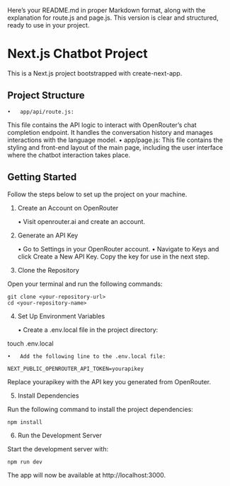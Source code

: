 Here’s your README.md in proper Markdown format, along with the explanation for route.js and page.js. This version is clear and structured, ready to use in your project.

# Next.js Chatbot Project

This is a Next.js project bootstrapped with create-next-app.

## Project Structure

	•	app/api/route.js:
This file contains the API logic to interact with OpenRouter’s chat completion endpoint. It handles the conversation history and manages interactions with the language model.
	•	app/page.js:
This file contains the styling and front-end layout of the main page, including the user interface where the chatbot interaction takes place.

## Getting Started

Follow the steps below to set up the project on your machine.

1. Create an Account on OpenRouter

	•	Visit openrouter.ai and create an account.

2. Generate an API Key

	•	Go to Settings in your OpenRouter account.
	•	Navigate to Keys and click Create a New API Key.
Copy the key for use in the next step.

3. Clone the Repository

Open your terminal and run the following commands:

```
git clone <your-repository-url>
cd <your-repository-name>
```

4. Set Up Environment Variables

	•	Create a .env.local file in the project directory:

touch .env.local


	•	Add the following line to the .env.local file:
 
```
NEXT_PUBLIC_OPENROUTER_API_TOKEN=yourapikey
```

Replace yourapikey with the API key you generated from OpenRouter.

5. Install Dependencies

Run the following command to install the project dependencies:

```
npm install
```

6. Run the Development Server

Start the development server with:

```
npm run dev
```

The app will now be available at http://localhost:3000.

